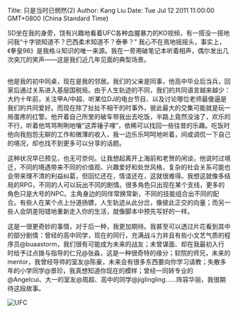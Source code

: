 Title: 只是当时已惘然(2)
Author: Kang Liu
Date: Tue Jul 12 2011 11:00:00 GMT+0800 (China Standard Time)

SD坐在我的身旁，饶有兴趣地看着UFC各种血腥暴力的KO视频，有一搭没一搭地问我“十字锁知道不？巴西柔术知道不？泰拳？” 我心不在焉地摇摇头，事实上，《拳皇98》是我格斗知识的唯一来源。我在一旁用破笔记本听着相声，偶尔发出几次突兀的笑声——这是我们近几年见面的典型场景。

## 

他是我的初中同桌，现在是我的邻居。我们的父亲是同事，他高中毕业后当兵，回家后通过关系进入基层国税局。由于人生轨迹的不同，我们的共同语言越来越少：大约十年前，关注甲A/中超、听某位DJ的电台节目、以及讨论哪位老师最傻逼是我们的共同爱好。而现在除了扯扯不相干的时事外，彼此最大的交集可能就是玩一局蛋疼的红警。他开着自己所里的破车带我出去吃饭，半路上竟然没油了，欢乐的不行，听着他骂骂咧咧地嚷“这弄锤子哩”，依稀可以找回一些往昔的乐趣。吃饭时他向我抱怨无聊的工作和微薄的收入，我一边乐乐呵呵地听着，间或调侃一下自己的境况，却也找不到更多可以分享的话题。

这种状况早已预见，也无可奈何。让我想起离开上海前和老贺的闲谈，他说时过境迁，不同的境遇带来不同的价值观、兴趣爱好和处世风格，复杂的社会关系可能也会带来理不清的利益纠葛，但回忆还在，情谊还在，这就很难得。我想这就像多结局的RPG，不同的人可以玩出不同的剧情。很多角色只出现在某个支线，更多的角色只是大号的NPC。主角身边的同伴常换常新，不同的技能组合出不同的配合。有些人在某个点上分道扬镳，人生轨迹从此分岔，像彼此正交的向量；而另一些人会阴差阳错地重新走入你的生活，就像脚本中预先写好的一样。

这是一很更奇妙的事情，对于后一种，我更加期待。我甚至可以透过片花看到其中的部分剧情：曾经的高中同学，现在的同行，充满战斗力并且有些小文艺气质的程序员@buaastorm，我们很有可能成为未来的战友；未曾谋面、却在我最初入行时给予过点拨与指导的仁兄@张淼，这是一种很奇特的缘分；软院的师兄，未来的mentor，我曾经导师的室友@陈豪，未来会有很多东西要向你学习请教；失散多年的小学同学@景珍，我真想知道你现在的模样；曾经一同转专业的@Angelcui、大一的室友@周超、高中的同学@jiglingling……阵容华丽，我很期待这段故事。

![UFC](/i-miss-you-2/henderson_ko_bisping.jpg)

